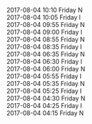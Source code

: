 2017-08-04 10:10 Friday  N  
2017-08-04 10:05 Friday  I  
2017-08-04 09:55 Friday  N  
2017-08-04 09:00 Friday  I  
2017-08-04 08:55 Friday  N  
2017-08-04 08:35 Friday  I  
2017-08-04 06:35 Friday  N  
2017-08-04 06:30 Friday  I  
2017-08-04 06:00 Friday  N  
2017-08-04 05:55 Friday  I  
2017-08-04 05:35 Friday  N  
2017-08-04 05:25 Friday  I  
2017-08-04 04:30 Friday  N  
2017-08-04 04:25 Friday  I  
2017-08-04 04:15 Friday  N  

